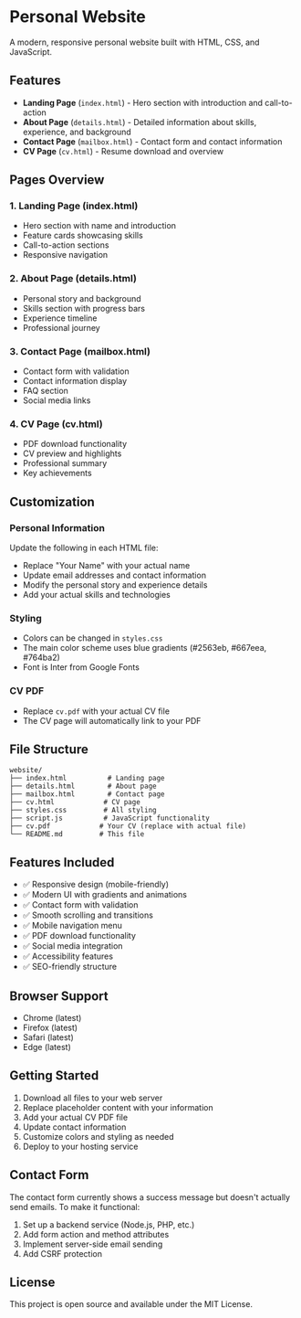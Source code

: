 # Personal Website

A modern, responsive personal website built with HTML, CSS, and JavaScript.

## Features

- **Landing Page** (`index.html`) - Hero section with introduction and call-to-action
- **About Page** (`details.html`) - Detailed information about skills, experience, and background
- **Contact Page** (`mailbox.html`) - Contact form and contact information
- **CV Page** (`cv.html`) - Resume download and overview

## Pages Overview

### 1. Landing Page (index.html)
- Hero section with name and introduction
- Feature cards showcasing skills
- Call-to-action sections
- Responsive navigation

### 2. About Page (details.html)
- Personal story and background
- Skills section with progress bars
- Experience timeline
- Professional journey

### 3. Contact Page (mailbox.html)
- Contact form with validation
- Contact information display
- FAQ section
- Social media links

### 4. CV Page (cv.html)
- PDF download functionality
- CV preview and highlights
- Professional summary
- Key achievements

## Customization

### Personal Information
Update the following in each HTML file:
- Replace "Your Name" with your actual name
- Update email addresses and contact information
- Modify the personal story and experience details
- Add your actual skills and technologies

### Styling
- Colors can be changed in `styles.css`
- The main color scheme uses blue gradients (#2563eb, #667eea, #764ba2)
- Font is Inter from Google Fonts

### CV PDF
- Replace `cv.pdf` with your actual CV file
- The CV page will automatically link to your PDF

## File Structure

```
website/
├── index.html          # Landing page
├── details.html        # About page
├── mailbox.html        # Contact page
├── cv.html            # CV page
├── styles.css         # All styling
├── script.js          # JavaScript functionality
├── cv.pdf            # Your CV (replace with actual file)
└── README.md         # This file
```

## Features Included

- ✅ Responsive design (mobile-friendly)
- ✅ Modern UI with gradients and animations
- ✅ Contact form with validation
- ✅ Smooth scrolling and transitions
- ✅ Mobile navigation menu
- ✅ PDF download functionality
- ✅ Social media integration
- ✅ Accessibility features
- ✅ SEO-friendly structure

## Browser Support

- Chrome (latest)
- Firefox (latest)
- Safari (latest)
- Edge (latest)

## Getting Started

1. Download all files to your web server
2. Replace placeholder content with your information
3. Add your actual CV PDF file
4. Update contact information
5. Customize colors and styling as needed
6. Deploy to your hosting service

## Contact Form

The contact form currently shows a success message but doesn't actually send emails. To make it functional:

1. Set up a backend service (Node.js, PHP, etc.)
2. Add form action and method attributes
3. Implement server-side email sending
4. Add CSRF protection

## License

This project is open source and available under the MIT License.
